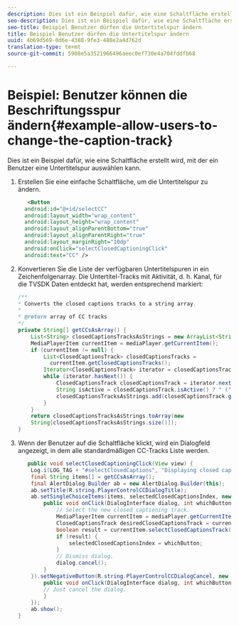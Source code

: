 ```yaml
---
description: Dies ist ein Beispiel dafür, wie eine Schaltfläche erstellt wird, mit der ein Benutzer eine Untertitelspur auswählen kann.
seo-description: Dies ist ein Beispiel dafür, wie eine Schaltfläche erstellt wird, mit der ein Benutzer eine Untertitelspur auswählen kann.
seo-title: Beispiel Benutzer dürfen die Untertitelspur ändern
title: Beispiel Benutzer dürfen die Untertitelspur ändern
uuid: 4b69d569-0d6e-4388-9fe3-488e2a4d762d
translation-type: tm+mt
source-git-commit: 5908e5a3521966496aeec0ef730e4a704fddfb68

---
```



# Beispiel: Benutzer können die Beschriftungsspur ändern{#example-allow-users-to-change-the-caption-track}

Dies ist ein Beispiel dafür, wie eine Schaltfläche erstellt wird, mit der ein Benutzer eine Untertitelspur auswählen kann.

1. Erstellen Sie eine einfache Schaltfläche, um die Untertitelspur zu ändern.

   ```xml
      <Button 
     android:id="@+id/selectCC" 
     android:layout_width="wrap_content" 
     android:layout_height="wrap_content" 
     android:layout_alignParentBottom="true" 
     android:layout_alignParentRight="true" 
     android:layout_marginRight="10dp" 
     android:onClick="selectClosedCaptioningClick" 
     android:text="CC" /> 
   ```

1. Konvertieren Sie die Liste der verfügbaren Untertitelspuren in ein Zeichenfolgenarray. Die Untertitel-Tracks mit Aktivität, d. h. Kanal, für die TVSDK Daten entdeckt hat, werden entsprechend markiert:

   ```java
   /** 
   * Converts the closed captions tracks to a string array. 
   * 
   * @return array of CC tracks 
   */ 
   private String[] getCCsAsArray() { 
       List<String> closedCaptionsTracksAsStrings = new ArrayList<String>(); 
       MediaPlayerItem currentItem = mediaPlayer.getCurrentItem(); 
       if (currentItem != null) { 
           List<ClosedCaptionsTrack> closedCaptionsTracks = 
             currentItem.getClosedCaptionsTracks(); 
           Iterator<ClosedCaptionsTrack> iterator = closedCaptionsTracks.iterator(); 
           while (iterator.hasNext()) { 
               ClosedCaptionsTrack closedCaptionsTrack = iterator.next(); 
               String isActive = closedCaptionsTrack.isActive() ? " (" + getString(R.string.active)+ ")" : ""; 
               closedCaptionsTracksAsStrings.add(closedCaptionsTrack.getName() + isActive); 
           } 
       } 
       return closedCaptionsTracksAsStrings.toArray(new 
       String[closedCaptionsTracksAsStrings.size()]); 
   } 
   ```

1. Wenn der Benutzer auf die Schaltfläche klickt, wird ein Dialogfeld angezeigt, in dem alle standardmäßigen CC-Tracks Liste werden.

   ```java
      public void selectClosedCaptioningClick(View view) { 
       Log.i(LOG_TAG + "#selectClosedCaptions", "Displaying closed captions chooser dialog."); 
       final String items[] = getCCsAsArray(); 
       final AlertDialog.Builder ab = new AlertDialog.Builder(this); 
       ab.setTitle(R.string.PlayerControlCCDialogTitle); 
       ab.setSingleChoiceItems(items, selectedClosedCaptionsIndex, new DialogInterface.OnClickListener() { 
           public void onClick(DialogInterface dialog, int whichButton) { 
               // Select the new closed captioning track. 
               MediaPlayerItem currentItem = mediaPlayer.getCurrentItem(); 
               ClosedCaptionsTrack desiredClosedCaptionsTrack = currentItem.getClosedCaptionsTracks().get(whichButton); 
               boolean result = currentItem.selectClosedCaptionsTrack(desiredClosedCaptionsTrack); 
               if (result) { 
                   selectedClosedCaptionsIndex = whichButton; 
               } 
               // Dismiss dialog. 
               dialog.cancel(); 
           } 
       }).setNegativeButton(R.string.PlayerControlCCDialogCancel, new DialogInterface.OnClickListener() { 
           public void onClick(DialogInterface dialog, int whichButton) { 
           // Just cancel the dialog. 
           } 
       }); 
       ab.show(); 
   } 
   ```

